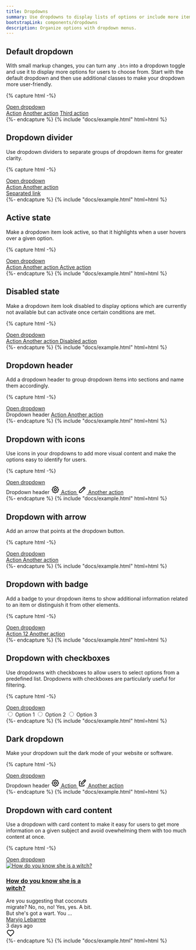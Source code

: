 ```yaml
---
title: Dropdowns
summary: Use dropdowns to display lists of options or include more items in a menu without overwhelming users with too many buttons and long lists. Dropdowns facilitate users' interaction with your website or software and make your design look clear.
bootstrapLink: components/dropdowns
description: Organize options with dropdown menus.
---
```


## Default dropdown

With small markup changes, you can turn any `.btn` into a dropdown toggle and use it to display more options for users to choose from. Start with the default dropdown and then use additional classes to make your dropdown more user-friendly.

{% capture html -%}
<div class="dropdown">
  <a href="#" class="btn dropdown-toggle" data-bs-toggle="dropdown">Open dropdown</a>
  <div class="dropdown-menu">
    <a class="dropdown-item" href="#">Action</a>
    <a class="dropdown-item" href="#">Another action</a>
    <a class="dropdown-item" href="#">Third action</a>
  </div>
</div>
{%- endcapture %}
{% include "docs/example.html" html=html %}

## Dropdown divider

Use dropdown dividers to separate groups of dropdown items for greater clarity.

{% capture html -%}
<div class="dropdown">
  <a href="#" class="btn dropdown-toggle" data-bs-toggle="dropdown">Open dropdown</a>
  <div class="dropdown-menu">
    <a class="dropdown-item" href="#"> Action </a>
    <a class="dropdown-item" href="#"> Another action </a>
    <div class="dropdown-divider"></div>
    <a class="dropdown-item" href="#">Separated link</a>
  </div>
</div>
{%- endcapture %}
{% include "docs/example.html" html=html %}

## Active state

Make a dropdown item look active, so that it highlights when a user hovers over a given option.

{% capture html -%}
<div class="dropdown">
  <a href="#" class="btn dropdown-toggle" data-bs-toggle="dropdown">Open dropdown</a>
  <div class="dropdown-menu">
    <a class="dropdown-item" href="#"> Action </a>
    <a class="dropdown-item" href="#"> Another action </a>
    <a class="dropdown-item active" href="#">Active action</a>
  </div>
</div>
{%- endcapture %}
{% include "docs/example.html" html=html %}

## Disabled state

Make a dropdown item look disabled to display options which are currently not available but can activate once certain conditions are met.

{% capture html -%}
<div class="dropdown">
  <a href="#" class="btn dropdown-toggle" data-bs-toggle="dropdown">Open dropdown</a>
  <div class="dropdown-menu">
    <a class="dropdown-item" href="#"> Action </a>
    <a class="dropdown-item" href="#"> Another action </a>
    <a class="dropdown-item disabled" href="#">Disabled action</a>
  </div>
</div>
{%- endcapture %}
{% include "docs/example.html" html=html %}

## Dropdown header

Add a dropdown header to group dropdown items into sections and name them accordingly.

{% capture html -%}
<div class="dropdown">
  <a href="#" class="btn dropdown-toggle" data-bs-toggle="dropdown">Open dropdown</a>
  <div class="dropdown-menu">
    <span class="dropdown-header">Dropdown header</span>
    <a class="dropdown-item" href="#"> Action </a>
    <a class="dropdown-item" href="#"> Another action </a>
  </div>
</div>
{%- endcapture %}
{% include "docs/example.html" html=html %}

## Dropdown with icons

Use icons in your dropdowns to add more visual content and make the options easy to identify for users.

{% capture html -%}
<div class="dropdown">
  <a href="#" class="btn dropdown-toggle" data-bs-toggle="dropdown">Open dropdown</a>
  <div class="dropdown-menu">
    <span class="dropdown-header">Dropdown header</span>
    <a class="dropdown-item" href="#">
      <svg
        xmlns="http://www.w3.org/2000/svg"
        class="icon dropdown-item-icon icon-tabler icon-tabler-settings"
        width="24"
        height="24"
        viewBox="0 0 24 24"
        stroke-width="2"
        stroke="currentColor"
        fill="none"
        stroke-linecap="round"
        stroke-linejoin="round"
      >
        <path stroke="none" d="M0 0h24v24H0z" fill="none"></path>
        <path
          d="M10.325 4.317c.426 -1.756 2.924 -1.756 3.35 0a1.724 1.724 0 0 0 2.573 1.066c1.543 -.94 3.31 .826 2.37 2.37a1.724 1.724 0 0 0 1.065 2.572c1.756 .426 1.756 2.924 0 3.35a1.724 1.724 0 0 0 -1.066 2.573c.94 1.543 -.826 3.31 -2.37 2.37a1.724 1.724 0 0 0 -2.572 1.065c-.426 1.756 -2.924 1.756 -3.35 0a1.724 1.724 0 0 0 -2.573 -1.066c-1.543 .94 -3.31 -.826 -2.37 -2.37a1.724 1.724 0 0 0 -1.065 -2.572c-1.756 -.426 -1.756 -2.924 0 -3.35a1.724 1.724 0 0 0 1.066 -2.573c-.94 -1.543 .826 -3.31 2.37 -2.37c1 .608 2.296 .07 2.572 -1.065z"
        ></path>
        <path d="M12 12m-3 0a3 3 0 1 0 6 0a3 3 0 1 0 -6 0"></path>
      </svg>
      Action
    </a>
    <a class="dropdown-item" href="#">
      <svg
        xmlns="http://www.w3.org/2000/svg"
        class="icon dropdown-item-icon icon-tabler icon-tabler-pencil"
        width="24"
        height="24"
        viewBox="0 0 24 24"
        stroke-width="2"
        stroke="currentColor"
        fill="none"
        stroke-linecap="round"
        stroke-linejoin="round"
      >
        <path stroke="none" d="M0 0h24v24H0z" fill="none"></path>
        <path d="M4 20h4l10.5 -10.5a1.5 1.5 0 0 0 -4 -4l-10.5 10.5v4"></path>
        <path d="M13.5 6.5l4 4"></path>
      </svg>
      Another action
    </a>
  </div>
</div>
{%- endcapture %}
{% include "docs/example.html" html=html %}

## Dropdown with arrow

Add an arrow that points at the dropdown button.

{% capture html -%}
<div class="dropdown">
  <a href="#" class="btn dropdown-toggle" data-bs-toggle="dropdown">Open dropdown</a>
  <div class="dropdown-menu dropdown-menu-arrow">
    <a class="dropdown-item" href="#"> Action </a>
    <a class="dropdown-item" href="#"> Another action </a>
  </div>
</div>
{%- endcapture %}
{% include "docs/example.html" html=html %}

## Dropdown with badge

Add a badge to your dropdown items to show additional information related to an item or distinguish it from other elements.

{% capture html -%}
<div class="dropdown">
  <a href="#" class="btn dropdown-toggle" data-bs-toggle="dropdown">Open dropdown</a>
  <div class="dropdown-menu">
    <a class="dropdown-item" href="#">
      Action
      <span class="badge bg-primary ms-auto">12</span>
    </a>
    <a class="dropdown-item" href="#">
      Another action
      <span class="badge bg-green ms-auto"></span>
    </a>
  </div>
</div>
{%- endcapture %}
{% include "docs/example.html" html=html %}

## Dropdown with checkboxes

Use dropdowns with checkboxes to allow users to select options from a predefined list. Dropdowns with checkboxes are particularly useful for filtering.

{% capture html -%}
<div class="dropdown">
  <a href="#" class="btn dropdown-toggle" data-bs-toggle="dropdown">Open dropdown</a>
  <div class="dropdown-menu">
    <label class="dropdown-item">
      <input class="form-check-input m-0 me-2" type="radio" /> Option 1
    </label>
    <label class="dropdown-item">
      <input class="form-check-input m-0 me-2" type="radio" /> Option 2
    </label>
    <label class="dropdown-item">
      <input class="form-check-input m-0 me-2" type="radio" /> Option 3
    </label>
  </div>
</div>
{%- endcapture %}
{% include "docs/example.html" html=html %}

## Dark dropdown

Make your dropdown suit the dark mode of your website or software.

{% capture html -%}
<div class="dropdown">
  <a href="#" class="btn dropdown-toggle" data-bs-toggle="dropdown">Open dropdown</a>
  <div class="dropdown-menu dropdown-menu-arrow bg-dark text-white">
    <span class="dropdown-header">Dropdown header</span>
    <a class="dropdown-item" href="#">
      <svg
        xmlns="http://www.w3.org/2000/svg"
        class="icon dropdown-item-icon"
        width="24"
        height="24"
        viewBox="0 0 24 24"
        stroke-width="2"
        stroke="currentColor"
        fill="none"
        stroke-linecap="round"
        stroke-linejoin="round"
      >
        <path stroke="none" d="M0 0h24v24H0z" fill="none" />
        <path
          d="M10.325 4.317c.426 -1.756 2.924 -1.756 3.35 0a1.724 1.724 0 0 0 2.573 1.066c1.543 -.94 3.31 .826 2.37 2.37a1.724 1.724 0 0 0 1.065 2.572c1.756 .426 1.756 2.924 0 3.35a1.724 1.724 0 0 0 -1.066 2.573c.94 1.543 -.826 3.31 -2.37 2.37a1.724 1.724 0 0 0 -2.572 1.065c-.426 1.756 -2.924 1.756 -3.35 0a1.724 1.724 0 0 0 -2.573 -1.066c-1.543 .94 -3.31 -.826 -2.37 -2.37a1.724 1.724 0 0 0 -1.065 -2.572c-1.756 -.426 -1.756 -2.924 0 -3.35a1.724 1.724 0 0 0 1.066 -2.573c-.94 -1.543 .826 -3.31 2.37 -2.37c1 .608 2.296 .07 2.572 -1.065z"
        />
        <circle cx="12" cy="12" r="3" />
      </svg>
      Action
    </a>
    <a class="dropdown-item" href="#">
      <svg
        xmlns="http://www.w3.org/2000/svg"
        class="icon dropdown-item-icon"
        width="24"
        height="24"
        viewBox="0 0 24 24"
        stroke-width="2"
        stroke="currentColor"
        fill="none"
        stroke-linecap="round"
        stroke-linejoin="round"
      >
        <path stroke="none" d="M0 0h24v24H0z" fill="none" />
        <path d="M7 7h-1a2 2 0 0 0 -2 2v9a2 2 0 0 0 2 2h9a2 2 0 0 0 2 -2v-1" />
        <path d="M20.385 6.585a2.1 2.1 0 0 0 -2.97 -2.97l-8.415 8.385v3h3l8.385 -8.415z" />
        <path d="M16 5l3 3" />
      </svg>
      Another action
    </a>
  </div>
</div>
{%- endcapture %}
{% include "docs/example.html" html=html %}

## Dropdown with card content

Use a dropdown with card content to make it easy for users to get more information on a given subject and avoid ovewhelming them with too much content at once.

{% capture html -%}
<div class="dropdown">
  <a href="#" class="btn dropdown-toggle" data-bs-toggle="dropdown">Open dropdown</a>
  <div class="dropdown-menu dropdown-menu-card" style="max-width: 16rem">
    <div class="card d-flex flex-column">
      <a href="#">
        <img
          class="card-img-top"
          src="/static/photos/friends-at-a-restaurant-drinking-wine.jpg"
          alt="How do you know she is a witch?"
        />
      </a>
      <div class="card-body d-flex flex-column">
        <h3 class="card-title">
          <a href="#">How do you know she is a witch?</a>
        </h3>
        <div class="text-secondary">
          Are you suggesting that coconuts migrate? No, no, no! Yes, yes. A bit. But she's got a
          wart. You ...
        </div>
        <div class="d-flex align-items-center pt-4 mt-auto">
          <span class="avatar" style="background-image: url(/static/avatars/013m.jpg)"></span>
          <div class="ms-3">
            <a href="#" class="text-body">Maryjo Lebarree</a>
            <div class="text-secondary">3 days ago</div>
          </div>
          <div class="ms-auto">
            <a href="#" class="icon d-none d-md-inline-block ms-3 text-secondary">
              <svg
                xmlns="http://www.w3.org/2000/svg"
                class="icon"
                width="24"
                height="24"
                viewBox="0 0 24 24"
                stroke-width="2"
                stroke="currentColor"
                fill="none"
                stroke-linecap="round"
                stroke-linejoin="round"
              >
                <path stroke="none" d="M0 0h24v24H0z" fill="none" />
                <path
                  d="M19.5 12.572l-7.5 7.428l-7.5 -7.428m0 0a5 5 0 1 1 7.5 -6.566a5 5 0 1 1 7.5 6.572"
                />
              </svg>
            </a>
          </div>
        </div>
      </div>
    </div>
  </div>
</div>
{%- endcapture %}
{% include "docs/example.html" html=html %}
